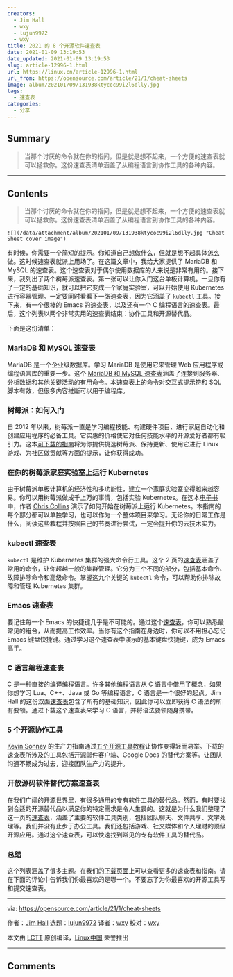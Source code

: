 ```yaml
---
creators:
  - Jim Hall
  - wxy
  - lujun9972
  - wxy
title: 2021 的 8 个开源软件速查表
date: 2021-01-09 13:19:53
date_updated: 2021-01-09 13:19:53
slug: article-12996-1.html
url: https://linux.cn/article-12996-1.html
url_from: https://opensource.com/article/21/1/cheat-sheets
image: album/202101/09/131938ktycoc99i2l6dlly.jpg
tags:
  - 速查表
categories:
  - 分享
---
```


## Summary

> 当那个讨厌的命令就在你的指间，但是就是想不起来，一个方便的速查表就可以拯救你。这份速查表清单涵盖了从编程语言到协作工具的各种内容。

***

<!-- more -->

## Contents

> 
> 当那个讨厌的命令就在你的指间，但是就是想不起来，一个方便的速查表就可以拯救你。这份速查表清单涵盖了从编程语言到协作工具的各种内容。
> 
> 
> 

`![](/data/attachment/album/202101/09/131938ktycoc99i2l6dlly.jpg "Cheat Sheet cover image")`

有时候，你需要一个简短的提示。你知道自己想做什么，但就是想不起具体怎么做。这时候速查表就派上用场了。在这篇文章中，我给大家提供了 MariaDB 和 MySQL 的速查表。这个速查表对于偶尔使用数据库的人来说是非常有用的。接下来，我列出了两个树莓派速查表。第一张可以让你入门这台单板计算机。一旦你有了一定的基础知识，就可以把它变成一个家庭实验室，可以开始使用 Kubernetes 进行容器管理。一定要同时看看下一张速查表，因为它涵盖了 `kubectl` 工具。接下来，有一个很棒的 Emacs 的速查表，以及还有一个 C 编程语言的速查表。最后，这个列表以两个非常实用的速查表结束：协作工具和开源替代品。

下面是这份清单：

### MariaDB 和 MySQL 速查表

MariaDB 是一个企业级数据库。学习 MariaDB 是使用它来管理 Web 应用程序或编程语言库的重要一步。这个 [MariaDB 和 MySQL 速查表](https://opensource.com/downloads/mariadb-mysql-cheat-sheet)涵盖了连接到服务器、分析数据和其他关键活动的有用命令。本速查表上的命令对交互式提示符和 SQL 脚本有效，但很多内容推断可以用于编程库。

### 树莓派：如何入门

自 2012 年以来，树莓派一直是学习编程技能、构建硬件项目、进行家庭自动化和创建应用程序的必备工具。它实惠的价格使它对任何技能水平的开源爱好者都有吸引力。这本[可下载的指南](https://opensource.com/downloads/raspberry-pi-guide)将为你提供挑选树莓派、保持更新、使用它进行 Linux 游戏、为社区做贡献等方面的提示，让你获得成功。

### 在你的树莓派家庭实验室上运行 Kubernetes

由于树莓派单板计算机的经济性和多功能性，建立一个家庭实验室变得越来越容易。你可以用树莓派做成千上万的事情，包括实验 Kubernetes。在这本[电子书](https://opensource.com/downloads/kubernetes-raspberry-pi)中，作者 [Chris Collins](https://opensource.com/users/clcollins) 演示了如何开始在树莓派上运行 Kubernetes。本指南的每个部分都可以单独学习，也可以作为一个整体项目来学习。无论你的日常工作是什么，阅读这些教程并按照自己的节奏进行尝试，一定会提升你的云技术实力。

### kubectl 速查表

`kubectl` 是维护 Kubernetes 集群的强大命令行工具。这个 2 页的[速查表](https://opensource.com/downloads/kubectl-cheat-sheet)涵盖了常用的命令，让你超越一般的集群管理。它分为三个不同的部分，包括基本命令、故障排除命令和高级命令。掌握这九个关键的 `kubectl` 命令，可以帮助你排除故障和管理 Kubernetes 集群。

### Emacs 速查表

要记住每一个 Emacs 的快捷键几乎是不可能的。通过这个[速查表](https://opensource.com/downloads/emacs-cheat-sheet)，你可以熟悉最常见的组合，从而提高工作效率。当你有这个指南在身边时，你可以不用担心忘记 Emacs 键盘快捷键。通过学习这个速查表中演示的基本键盘快捷键，成为 Emacs 高手。

### C 语言编程速查表

C 是一种直接的编译编程语言。许多其他编程语言从 C 语言中借用了概念，如果你想学习 Lua、C++、Java 或 Go 等编程语言，C 语言是一个很好的起点。Jim Hall 的这份双面[速查表](https://opensource.com/downloads/c-programming-cheat-sheet)包含了所有的基础知识，因此你可以立即获得 C 语法的所有要领。通过下载这个速查表来学习 C 语言，并将语法要领随身携带。

### 5 个开源协作工具

[Kevin Sonney](https://opensource.com/users/ksonney) 的生产力指南通过[五个开源工具教程](https://opensource.com/downloads/collaboration-tools-ebook)让协作变得轻而易举。下载的速查表所涉及的工具包括开源邮件客户端、Google Docs 的替代方案等。让团队沟通不畅成为过去，迎接团队生产力的提升。

### 开放源码软件替代方案速查表

在我们广阔的开源世界里，有很多通用的专有软件工具的替代品。然而，有时要找到合适的开源替代品以满足你的特定需求是令人生畏的。这就是为什么我们整理了这一页的[速查表](https://opensource.com/downloads/open-source-software-alternatives-cheat-sheet)，涵盖了主要的软件工具类别，包括团队聊天、文件共享、文字处理等。我们并没有止步于办公工具。我们还包括游戏、社交媒体和个人理财的顶级开源应用。通过这个速查表，可以快速找到常见的专有软件工具的替代品。

### 总结

这个列表涵盖了很多主题。在我们的[下载页面](https://opensource.com/downloads/cheat-sheets)上可以查看更多的速查表和指南。请在下面的评论中告诉我们你最喜欢的是哪一个。不要忘了为你最喜欢的开源工具写和提交速查表。

---

via: <https://opensource.com/article/21/1/cheat-sheets>

作者：[Jim Hall](https://opensource.com/users/jim-hall) 选题：[lujun9972](https://github.com/lujun9972) 译者：[wxy](https://github.com/wxy) 校对：[wxy](https://github.com/wxy)

本文由 [LCTT](https://github.com/LCTT/TranslateProject) 原创编译，[Linux中国](https://linux.cn/) 荣誉推出

***

## Comments
